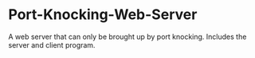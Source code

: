 # Port-Knocking-Web-Server
A web server that can only be brought up by port knocking. Includes the server and client program.
